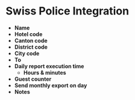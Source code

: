 # Swiss Police Integration

* **Name**
* **Hotel code**
* **Canton code**
* **District code**
* **City code**
* **To**
* **Daily report execution time**
  * **Hours & minutes**
* **Guest counter**
* **Send monthly export on day**
* **Notes**

